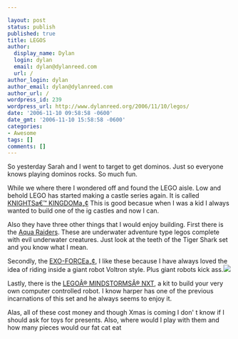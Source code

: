 ```yaml
---

layout: post
status: publish
published: true
title: LEGOS
author:
  display_name: Dylan
  login: dylan
  email: dylan@dylanreed.com
  url: /
author_login: dylan
author_email: dylan@dylanreed.com
author_url: /
wordpress_id: 239
wordpress_url: http://www.dylanreed.org/2006/11/10/legos/
date: '2006-11-10 09:58:58 -0600'
date_gmt: '2006-11-10 15:58:58 -0600'
categories:
- Awesome
tags: []
comments: []
---
```


So yesterday Sarah and I went to target to get dominos. Just so everyone knows playing dominos rocks. So much fun.

While we where there I wondered off and found the LEGO aisle. Low and behold LEGO has started making a castle series again. It is called [KNIGHTSa€™ KINGDOMa„¢][1] This is good becasue when I was a kid I always wanted to build one of the ig castles and now I can.

   [1]: http://shop.lego.com/ByTheme/Product.aspx?p=K8823&cn=354&d=70

Also they have three other things that I would enjoy building. First there is the [Aqua Raiders][2]. These are underwater adventure type legos complete with evil underwater creatures. Just look at the teeth of the Tiger Shark set and you know what I mean.

   [2]: http://shop.lego.com/ByTheme/Leaf.aspx?cn=468&d=70

Secondly, the [EXO-FORCEa„¢][3], I like these because I have always loved the idea of riding inside a giant robot Voltron style. Plus giant robots kick ass.[![][4]][5]

   [3]: http://shop.lego.com/ByTheme/Leaf.aspx?cn=34&d=70
   [4]: http://www.dylanreed.org//media/2006/11/WindowsLiveWriter/LEGOS_7DED/11_thumb%5B23%5D.jpg
   [5]: http://www.dylanreed.org//media/2006/11/WindowsLiveWriter/LEGOS_7DED/11%5B25%5D.jpg

Lastly, there is the [LEGOÂ® MINDSTORMSÂ® NXT][6], a kit to build your very own computer controlled robot. I know harper has one of the previous incarnations of this set and he always seems to enjoy it.

   [6]: http://shop.lego.com/ByTheme/Product.aspx?p=8527&cn=17

Alas, all of these cost money and though Xmas is coming I don' t know if I should ask for toys for presents. Also, where would I play with them and how many pieces would our fat cat eat

